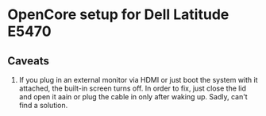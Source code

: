 # OpenCore setup for Dell Latitude E5470

## Caveats
1. If you plug in an external monitor via HDMI or just boot the system with it attached, the built-in screen turns off. In order to fix, just close the lid and open it aain or plug the cable in only after waking up. Sadly, can't find a solution.
